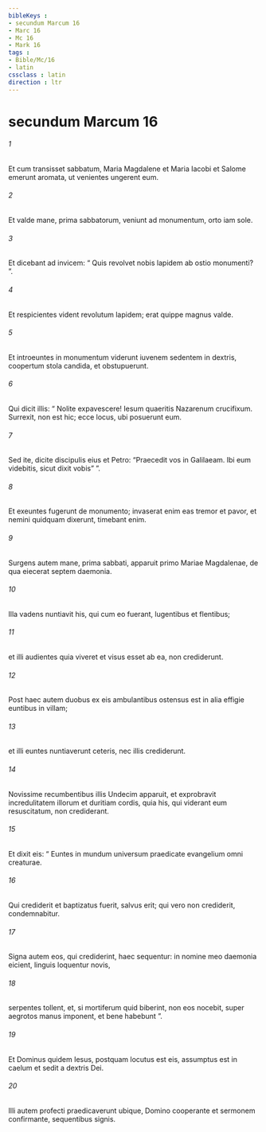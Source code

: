 ```yaml
---
bibleKeys : 
- secundum Marcum 16
- Marc 16
- Mc 16
- Mark 16
tags : 
- Bible/Mc/16
- latin
cssclass : latin
direction : ltr
---
```


# secundum Marcum 16

###### 1
Et cum transisset sabbatum, Maria Magdalene et Maria Iacobi et Salome emerunt aromata, ut venientes ungerent eum. 
###### 2
Et valde mane, prima sabbatorum, veniunt ad monumentum, orto iam sole. 
###### 3
Et dicebant ad invicem: “ Quis revolvet nobis lapidem ab ostio monumenti? ”. 
###### 4
Et respicientes vident revolutum lapidem; erat quippe magnus valde. 
###### 5
Et introeuntes in monumentum viderunt iuvenem sedentem in dextris, coopertum stola candida, et obstupuerunt. 
###### 6
Qui dicit illis: “ Nolite expavescere! Iesum quaeritis Nazarenum crucifixum. Surrexit, non est hic; ecce locus, ubi posuerunt eum. 
###### 7
Sed ite, dicite discipulis eius et Petro: “Praecedit vos in Galilaeam. Ibi eum videbitis, sicut dixit vobis” ”. 
###### 8
Et exeuntes fugerunt de monumento; invaserat enim eas tremor et pavor, et nemini quidquam dixerunt, timebant enim.
###### 9
Surgens autem mane, prima sabbati, apparuit primo Mariae Magdalenae, de qua eiecerat septem daemonia. 
###### 10
Illa vadens nuntiavit his, qui cum eo fuerant, lugentibus et flentibus; 
###### 11
et illi audientes quia viveret et visus esset ab ea, non crediderunt. 
###### 12
Post haec autem duobus ex eis ambulantibus ostensus est in alia effigie euntibus in villam; 
###### 13
et illi euntes nuntiaverunt ceteris, nec illis crediderunt.
###### 14
Novissime recumbentibus illis Undecim apparuit, et exprobravit incredulitatem illorum et duritiam cordis, quia his, qui viderant eum resuscitatum, non crediderant. 
###### 15
Et dixit eis: “ Euntes in mundum universum praedicate evangelium omni creaturae. 
###### 16
Qui crediderit et baptizatus fuerit, salvus erit; qui vero non crediderit, condemnabitur. 
###### 17
Signa autem eos, qui crediderint, haec sequentur: in nomine meo daemonia eicient, linguis loquentur novis, 
###### 18
serpentes tollent, et, si mortiferum quid biberint, non eos nocebit, super aegrotos manus imponent, et bene habebunt ”.
###### 19
Et Dominus quidem Iesus, postquam locutus est eis, assumptus est in caelum et sedit a dextris Dei.
###### 20
Illi autem profecti praedicaverunt ubique, Domino cooperante et sermonem confirmante, sequentibus signis.
